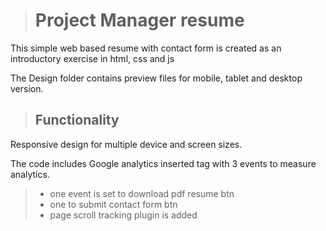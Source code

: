 > # **Project Manager resume**

This simple web based resume with contact form is created as an introductory exercise in html, css and js 

The Design folder contains preview files for mobile, tablet and desktop version.

> ## **Functionality**

Responsive design for multiple device and screen sizes.

The code includes Google analytics inserted tag with 3 events to measure analytics. 
> - one event is set to download pdf resume btn
> - one to submit contact form btn
> - page scroll tracking plugin is added
